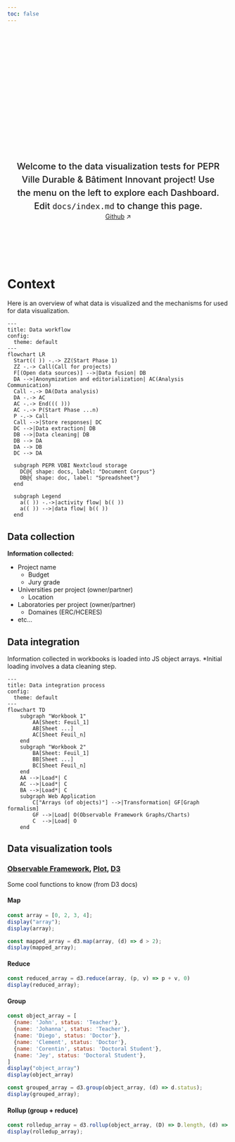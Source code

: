 ```yaml
---
toc: false
---
```


<style>

.hero {
  display: flex;
  flex-direction: column;
  align-items: center;
  font-family: var(--sans-serif);
  margin: 4rem 0 8rem;
  text-wrap: balance;
  text-align: center;
}

.hero h1 {
  margin: 2rem 0;
  max-width: none;
  font-size: 14vw;
  font-weight: 900;
  line-height: 1;
  background: linear-gradient(30deg, var(--theme-foreground-focus), currentColor);
  -webkit-background-clip: text;
  -webkit-text-fill-color: transparent;
  background-clip: text;
}

.hero h2 {
  margin: 0;
  max-width: 34em;
  font-size: 20px;
  font-style: initial;
  font-weight: 500;
  line-height: 1.5;
  color: var(--theme-foreground-muted);
}

@media (min-width: 640px) {
  .hero h1 {
    font-size: 90px;
  }
}

</style>

<div class="hero">
  <h1>PEPR VDBI Dashboards</h1>
  <h2>Welcome to the data visualization tests for PEPR Ville Durable & Bâtiment Innovant project! Use the menu on the left to explore each Dashboard. Edit&nbsp;<code style="font-size: 90%;">docs/index.md</code> to change this page.</h2>
  <a href="https://github.com/VCityTeam/PEPR-VDBI" target="_blank">Github<span style="display: inline-block; margin-left: 0.25rem;">↗︎</span></a>
</div>

# Context

Here is an overview of what data is visualized and the mechanisms for used for data visualization. 

```mermaid
---
title: Data workflow
config:
  theme: default
---
flowchart LR
  Start(( )) -.-> ZZ(Start Phase 1)
  ZZ -.-> Call(Call for projects)
  F[(Open data sources)] -->|Data fusion| DB
  DA -->|Anonymization and editorialization| AC(Analysis Communication)
  Call -.-> DA(Data analysis)
  DA -.-> AC
  AC -.-> End((( )))
  AC -.-> P(Start Phase ...n)
  P -.-> Call
  Call -->|Store responses| DC
  DC -->|Data extraction| DB
  DB -->|Data cleaning| DB
  DB --> DA
  DA --> DB
  DC --> DA

  subgraph PEPR VDBI Nextcloud storage
    DC@{ shape: docs, label: "Document Corpus"}
    DB@{ shape: doc, label: "Spreadsheet"}
  end 

  subgraph Legend
    a(( )) -.->|activity flow| b(( ))
    a(( )) -->|data flow| b(( ))
  end
```

## Data collection

**Information collected:**
- Project name
  - Budget
  - Jury grade
- Universities per project (owner/partner)
  - Location
- Laboratories per project (owner/partner)
  - Domaines (ERC/HCERES)
- etc...
<!-- - Researchers per project
  - Name
  - Status -->

## Data integration

Information collected in workbooks is loaded into JS object arrays.
*Initial loading involves a data cleaning step.


```mermaid
---
title: Data integration process
config:
  theme: default
---
flowchart TD
    subgraph "Workbook 1"
        AA[Sheet: Feuil_1]
        AB[Sheet ...]
        AC[Sheet Feuil_n]
    end
    subgraph "Workbook 2"
        BA[Sheet: Feuil_1]
        BB[Sheet ...]
        BC[Sheet Feuil_n]
    end
    AA -->|Load*| C
    AC -->|Load*| C
    BA -->|Load*| C
    subgraph Web Application
        C["Arrays (of objects)"] -->|Transformation| GF[Graph formalism]
        GF -->|Load| O(Observable Framework Graphs/Charts)
        C  -->|Load| O
    end
```

## Data visualization tools

### [Observable Framework](https://observablehq.com/framework/), [Plot](https://observablehq.com/plot/), [D3](https://d3js.org/)

Some cool functions to know (from D3 docs)

#### Map

```js
const array = [0, 2, 3, 4];
display("array");
display(array);
```

```js echo
const mapped_array = d3.map(array, (d) => d > 2);
display(mapped_array);
```

#### Reduce

```js echo
const reduced_array = d3.reduce(array, (p, v) => p + v, 0)
display(reduced_array);
```

#### Group

```js
const object_array = [
  {name: 'John', status: 'Teacher'},
  {name: 'Johanna', status: 'Teacher'},
  {name: 'Diego', status: 'Doctor'},
  {name: 'Clement', status: 'Doctor'},
  {name: 'Corentin', status: 'Doctoral Student'},
  {name: 'Jey', status: 'Doctoral Student'},
]
display("object_array")
display(object_array)
```

```js echo
const grouped_array = d3.group(object_array, (d) => d.status);
display(grouped_array);
```

#### Rollup (group + reduce)

```js echo
const rolledup_array = d3.rollup(object_array, (D) => D.length, (d) => d.status);
display(rolledup_array);
```
